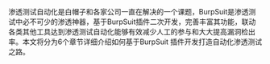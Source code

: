 渗透测试自动化是白帽子和各家公司一直在解决的一个课题，BurpSuit是渗透测试中必不可少的渗透神器，基于BurpSuit插件二次开发，完善丰富其功能，联动各类其他工具达到渗透测试自动化能够有效减少人工的参与和大大提高漏洞检出率。本文将分为6个章节详细介绍如何基于BurpSuit 插件开发打造自动化渗透测试之路。
